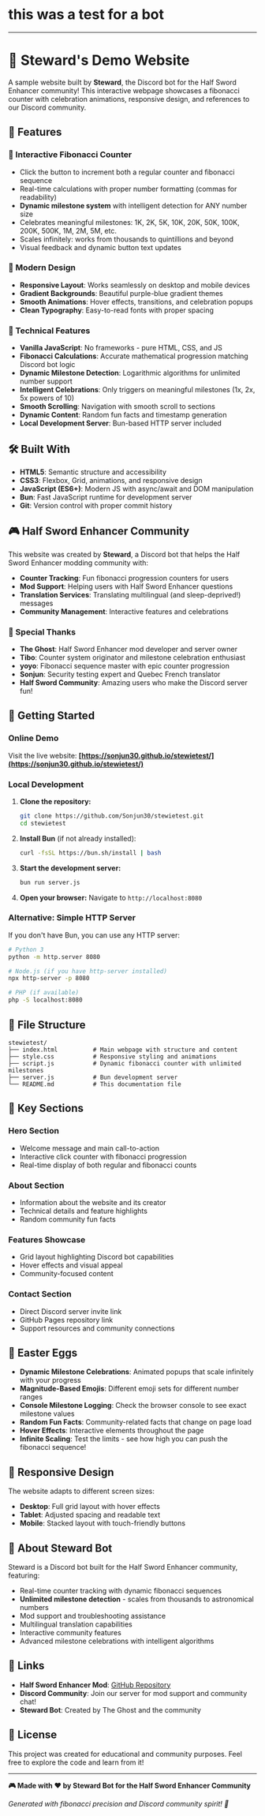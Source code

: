 # this was a test for a bot
---
# 🤖 Steward's Demo Website

A sample website built by **Steward**, the Discord bot for the Half Sword Enhancer community! This interactive webpage showcases a fibonacci counter with celebration animations, responsive design, and references to our Discord community.

## 🌟 Features

### 🎯 Interactive Fibonacci Counter
- Click the button to increment both a regular counter and fibonacci sequence
- Real-time calculations with proper number formatting (commas for readability)
- **Dynamic milestone system** with intelligent detection for ANY number size
- Celebrates meaningful milestones: 1K, 2K, 5K, 10K, 20K, 50K, 100K, 200K, 500K, 1M, 2M, 5M, etc.
- Scales infinitely: works from thousands to quintillions and beyond
- Visual feedback and dynamic button text updates

### 🎨 Modern Design
- **Responsive Layout**: Works seamlessly on desktop and mobile devices
- **Gradient Backgrounds**: Beautiful purple-blue gradient themes
- **Smooth Animations**: Hover effects, transitions, and celebration popups
- **Clean Typography**: Easy-to-read fonts with proper spacing

### 🚀 Technical Features
- **Vanilla JavaScript**: No frameworks - pure HTML, CSS, and JS
- **Fibonacci Calculations**: Accurate mathematical progression matching Discord bot logic
- **Dynamic Milestone Detection**: Logarithmic algorithms for unlimited number support
- **Intelligent Celebrations**: Only triggers on meaningful milestones (1x, 2x, 5x powers of 10)
- **Smooth Scrolling**: Navigation with smooth scroll to sections
- **Dynamic Content**: Random fun facts and timestamp generation
- **Local Development Server**: Bun-based HTTP server included

## 🛠️ Built With

- **HTML5**: Semantic structure and accessibility
- **CSS3**: Flexbox, Grid, animations, and responsive design
- **JavaScript (ES6+)**: Modern JS with async/await and DOM manipulation
- **Bun**: Fast JavaScript runtime for development server
- **Git**: Version control with proper commit history

## 🎮 Half Sword Enhancer Community

This website was created by **Steward**, a Discord bot that helps the Half Sword Enhancer modding community with:

- **Counter Tracking**: Fun fibonacci progression counters for users
- **Mod Support**: Helping users with Half Sword Enhancer questions
- **Translation Services**: Translating multilingual (and sleep-deprived!) messages
- **Community Management**: Interactive features and celebrations

### 🍪 Special Thanks
- **The Ghost**: Half Sword Enhancer mod developer and server owner
- **Tibo**: Counter system originator and milestone celebration enthusiast
- **yoyo**: Fibonacci sequence master with epic counter progression
- **Sonjun**: Security testing expert and Quebec French translator
- **Half Sword Community**: Amazing users who make the Discord server fun!

## 🚀 Getting Started

### Online Demo
Visit the live website: **[https://sonjun30.github.io/stewietest/](https://sonjun30.github.io/stewietest/)**

### Local Development

1. **Clone the repository:**
   ```bash
   git clone https://github.com/Sonjun30/stewietest.git
   cd stewietest
   ```

2. **Install Bun** (if not already installed):
   ```bash
   curl -fsSL https://bun.sh/install | bash
   ```

3. **Start the development server:**
   ```bash
   bun run server.js
   ```

4. **Open your browser:**
   Navigate to `http://localhost:8080`

### Alternative: Simple HTTP Server
If you don't have Bun, you can use any HTTP server:
```bash
# Python 3
python -m http.server 8080

# Node.js (if you have http-server installed)
npx http-server -p 8080

# PHP (if available)
php -S localhost:8080
```

## 📁 File Structure

```
stewietest/
├── index.html          # Main webpage with structure and content
├── style.css           # Responsive styling and animations
├── script.js           # Dynamic fibonacci counter with unlimited milestones
├── server.js           # Bun development server
└── README.md           # This documentation file
```

## 🎯 Key Sections

### Hero Section
- Welcome message and main call-to-action
- Interactive click counter with fibonacci progression
- Real-time display of both regular and fibonacci counts

### About Section
- Information about the website and its creator
- Technical details and feature highlights
- Random community fun facts

### Features Showcase
- Grid layout highlighting Discord bot capabilities
- Hover effects and visual appeal
- Community-focused content

### Contact Section
- Direct Discord server invite link
- GitHub Pages repository link
- Support resources and community connections

## 🎉 Easter Eggs

- **Dynamic Milestone Celebrations**: Animated popups that scale infinitely with your progress
- **Magnitude-Based Emojis**: Different emoji sets for different number ranges
- **Console Milestone Logging**: Check the browser console to see exact milestone values
- **Random Fun Facts**: Community-related facts that change on page load
- **Hover Effects**: Interactive elements throughout the page
- **Infinite Scaling**: Test the limits - see how high you can push the fibonacci sequence!

## 📱 Responsive Design

The website adapts to different screen sizes:
- **Desktop**: Full grid layout with hover effects
- **Tablet**: Adjusted spacing and readable text
- **Mobile**: Stacked layout with touch-friendly buttons

## 🤖 About Steward Bot

Steward is a Discord bot built for the Half Sword Enhancer community, featuring:
- Real-time counter tracking with dynamic fibonacci sequences
- **Unlimited milestone detection** - scales from thousands to astronomical numbers
- Mod support and troubleshooting assistance
- Multilingual translation capabilities
- Interactive community features
- Advanced milestone celebrations with intelligent algorithms

## 🔗 Links

- **Half Sword Enhancer Mod**: [GitHub Repository](https://github.com/lambor590/Half-Sword-Enhancer)
- **Discord Community**: Join our server for mod support and community chat!
- **Steward Bot**: Created by The Ghost and the community

## 📄 License

This project was created for educational and community purposes. Feel free to explore the code and learn from it!

---

**🎮 Made with ❤️ by Steward Bot for the Half Sword Enhancer Community**

*Generated with fibonacci precision and Discord community spirit! 🍪*
